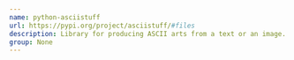 ```yaml
---
name: python-asciistuff
url: https://pypi.org/project/asciistuff/#files
description: Library for producing ASCII arts from a text or an image.
group: None
---
```

